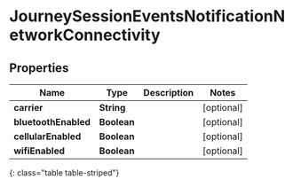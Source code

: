 # JourneySessionEventsNotificationNetworkConnectivity


## Properties

| Name | Type | Description | Notes |
| ------------ | ------------- | ------------- | ------------- |
| **carrier** | **String** |  |  [optional] |
| **bluetoothEnabled** | **Boolean** |  |  [optional] |
| **cellularEnabled** | **Boolean** |  |  [optional] |
| **wifiEnabled** | **Boolean** |  |  [optional] |
{: class="table table-striped"}



